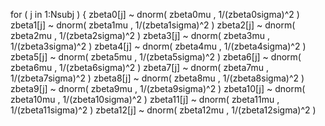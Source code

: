 for ( j in 1:Nsubj ) {
  zbeta0[j] ~ dnorm( zbeta0mu , 1/(zbeta0sigma)^2 )  
  zbeta1[j] ~ dnorm( zbeta1mu , 1/(zbeta1sigma)^2 )
  zbeta2[j] ~ dnorm( zbeta2mu , 1/(zbeta2sigma)^2 )
  zbeta3[j] ~ dnorm( zbeta3mu , 1/(zbeta3sigma)^2 )
  zbeta4[j] ~ dnorm( zbeta4mu , 1/(zbeta4sigma)^2 )
  zbeta5[j] ~ dnorm( zbeta5mu , 1/(zbeta5sigma)^2 )
  zbeta6[j] ~ dnorm( zbeta6mu , 1/(zbeta6sigma)^2 )
  zbeta7[j] ~ dnorm( zbeta7mu , 1/(zbeta7sigma)^2 )
  zbeta8[j] ~ dnorm( zbeta8mu , 1/(zbeta8sigma)^2 )
  zbeta9[j] ~ dnorm( zbeta9mu , 1/(zbeta9sigma)^2 )
  zbeta10[j] ~ dnorm( zbeta10mu , 1/(zbeta10sigma)^2 )
  zbeta11[j] ~ dnorm( zbeta11mu , 1/(zbeta11sigma)^2 )
  zbeta12[j] ~ dnorm( zbeta12mu , 1/(zbeta12sigma)^2 )
  
